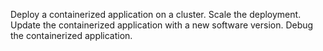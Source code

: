 Deploy a containerized application on a cluster.
Scale the deployment.
Update the containerized application with a new software version.
Debug the containerized application.

